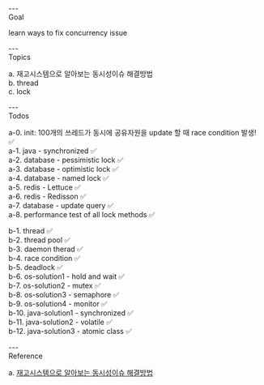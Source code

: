---\
Goal


learn ways to fix concurrency issue



---\
Topics


a. 재고시스템으로 알아보는 동시성이슈 해결방법\
b. thread\
c. lock




---\
Todos


a-0. init: 100개의 쓰레드가 동시에 공유자원을 update 할 때 race condition 발생! :white_check_mark:\
a-1. java - synchronized :white_check_mark:\
a-2. database - pessimistic lock :white_check_mark:\
a-3. database - optimistic lock :white_check_mark:\
a-4. database - named lock :white_check_mark:\
a-5. redis - Lettuce :white_check_mark:\
a-6. redis - Redisson :white_check_mark:\
a-7. database - update query :white_check_mark:\
a-8. performance test of all lock methods :white_check_mark:


b-1. thread :white_check_mark:\
b-2. thread pool :white_check_mark:\
b-3. daemon therad :white_check_mark:\
b-4. race condition :white_check_mark:\
b-5. deadlock :white_check_mark:\
b-6. os-solution1 - hold and wait :white_check_mark:\
b-7. os-solution2 - mutex :white_check_mark:\
b-8. os-solution3 - semaphore :white_check_mark:\
b-9. os-solution4 - monitor :white_check_mark:\
b-10. java-solution1 - synchronized :white_check_mark:\
b-11. java-solution2 - volatile :white_check_mark:\
b-12. java-solution3 - atomic class :white_check_mark:



---\
Reference


a. [재고시스템으로 알아보는 동시성이슈 해결방법](https://www.inflearn.com/course/lecture?courseSlug=%EB%8F%99%EC%8B%9C%EC%84%B1%EC%9D%B4%EC%8A%88-%EC%9E%AC%EA%B3%A0%EC%8B%9C%EC%8A%A4%ED%85%9C&unitId=125484&tab=curriculum)
